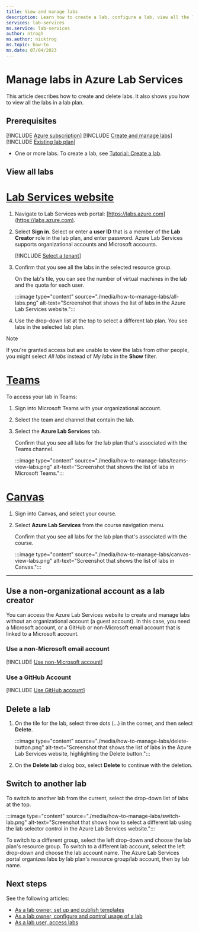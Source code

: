 ```yaml
---
title: View and manage labs
description: Learn how to create a lab, configure a lab, view all the labs, or delete a lab. 
services: lab-services
ms.service: lab-services
author: ntrogh
ms.author: nicktrog
ms.topic: how-to
ms.date: 07/04/2023
---
```


# Manage labs in Azure Lab Services

This article describes how to create and delete labs. It also shows you how to view all the labs in a lab plan.

## Prerequisites

[!INCLUDE [Azure subscription](./includes/lab-services-prerequisite-subscription.md)]
[!INCLUDE [Create and manage labs](./includes/lab-services-prerequisite-create-lab.md)]
[!INCLUDE [Existing lab plan](./includes/lab-services-prerequisite-lab-plan.md)]

- One or more labs. To create a lab, see [Tutorial: Create a lab](tutorial-setup-lab.md).

## View all labs

# [Lab Services website](#tab/lab-services-website)

1. Navigate to Lab Services web portal: [https://labs.azure.com](https://labs.azure.com).

1. Select **Sign in**. Select or enter a **user ID** that is a member of the **Lab Creator** role in the lab plan, and enter password. Azure Lab Services supports organizational accounts and Microsoft accounts.

    [!INCLUDE [Select a tenant](./includes/multi-tenant-support.md)]

1. Confirm that you see all the labs in the selected resource group.

    On the lab's tile, you can see the number of virtual machines in the lab and the quota for each user.

    :::image type="content" source="./media/how-to-manage-labs/all-labs.png" alt-text="Screenshot that shows the list of labs in the Azure Lab Services website.":::

1. Use the drop-down list at the top to select a different lab plan. You see labs in the selected lab plan.

> [!NOTE]
> If you're granted access but are unable to view the labs from other people, you might select *All labs* instead of *My labs* in the **Show** filter.

# [Teams](#tab/teams)

To access your lab in Teams:

1. Sign into Microsoft Teams with your organizational account.

1. Select the team and channel that contain the lab.

1. Select the **Azure Lab Services** tab.

    Confirm that you see all labs for the lab plan that's associated with the Teams channel.

    :::image type="content" source="./media/how-to-manage-labs/teams-view-labs.png" alt-text="Screenshot that shows the list of labs in Microsoft Teams.":::

# [Canvas](#tab/canvas)

1. Sign into Canvas, and select your course.

1. Select **Azure Lab Services** from the course navigation menu.

    Confirm that you see all labs for the lab plan that's associated with the course.

    :::image type="content" source="./media/how-to-manage-labs/canvas-view-labs.png" alt-text="Screenshot that shows the list of labs in Canvas.":::

---

## Use a non-organizational account as a lab creator

You can access the Azure Lab Services website to create and manage labs without an organizational account (a guest account). In this case, you need a Microsoft account, or a GitHub or non-Microsoft email account that is linked to a Microsoft account.

### Use a non-Microsoft email account

[!INCLUDE [Use non-Microsoft account](./includes/lab-services-non-microsoft-account.md)]

### Use a GitHub Account

[!INCLUDE [Use GitHub account](./includes/lab-services-github-account.md)]

## Delete a lab

1. On the tile for the lab, select three dots (...) in the corner, and then select **Delete**.

    :::image type="content" source="./media/how-to-manage-labs/delete-button.png" alt-text="Screenshot that shows the list of labs in the Azure Lab Services website, highlighting the Delete button.":::

1. On the **Delete lab** dialog box, select **Delete** to continue with the deletion.

## Switch to another lab

To switch to another lab from the current, select the drop-down list of labs at the top.

:::image type="content" source="./media/how-to-manage-labs/switch-lab.png" alt-text="Screenshot that shows how to select a different lab using the lab selector control in the Azure Lab Services website.":::

To switch to a different group, select the left drop-down and choose the lab plan's resource group.  To switch to a different lab account, select the left drop-down and choose the lab account name.  The Azure Lab Services portal organizes labs by lab plan's resource group/lab account, then by lab name.

## Next steps

See the following articles:

- [As a lab owner, set up and publish templates](how-to-create-manage-template.md)
- [As a lab owner, configure and control usage of a lab](how-to-manage-lab-users.md)
- [As a lab user, access labs](how-to-use-lab.md)
